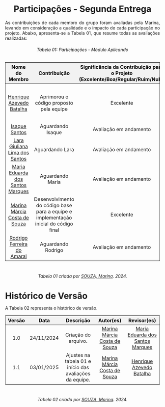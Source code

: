 <!DOCTYPE html>
<html lang="en">
<head>
  <meta charset="UTF-8">
  <meta name="viewport" content="width=device-width, initial-scale=1.0">
  <title>Participações - Segunda Entrega</title>
  <style>
    /* Estilo geral para as tabelas */
    .tabela-alunos {
      margin-left: auto;
      margin-right: auto;
      border-collapse: collapse;
      width: 100%; /* Agora ocupa 100% da largura disponível */
      text-align: center;
      font-size: 16px;
      border: 1px solid black;
      margin-bottom: 40px; /* Espaçamento abaixo da tabela */
    }

    .tabela-alunos th,
    .tabela-alunos td {
      padding: 8px;
      border: 1px solid black;
    }

    .tabela-alunos thead th {
      background-color: #f2f2f2;
      color: #000; /* Cor padrão para modo claro */
    }

    /* Alteração para o modo escuro */
    @media (prefers-color-scheme: dark) {
      .tabela-alunos thead th {
        color: #888; /* Cor cinza para o modo escuro */
      }
    }

    /* Espaçamento adicional para o texto abaixo da tabela */
    .sobre-texto {
      margin-top: 10px; /* Espaçamento reduzido acima do texto */
    }
  </style>
</head>
<body>
  <h1 style="text-align: center; font-weight: bold;">Participações - Segunda Entrega</h1>

  <p align="justify" class="sobre-texto">
    As contribuições de cada membro do grupo foram avaliadas pela Marina, levando em consideração a qualidade e o impacto de cada participação no projeto. Abaixo, apresenta-se a Tabela 01, que resume todas as avaliações realizadas:
  </p>

  <h6 align="center">Tabela 01: Participações - Módulo Aplicando </h6>
  <div style="text-align: center;">
    <table class="tabela-alunos">
      <thead>
        <tr>
          <th>Nome do Membro</th>
          <th>Contribuição</th>
          <th>Significância da Contribuição para o Projeto (Excelente/Boa/Regular/Ruim/Nula)</th>
          <th>Comprobatórios (ex. links para commits)</th>
        </tr>
      </thead>
      <tbody>
        <tr>
          <td><a href="https://github.com/HeBatalha" target="_blank">Henrique Azevedo Batalha</a></td>
          <td>Aprimorou o código proposto pela equipe</td>
          <td>Excelente</td>
          <td>
          <a href="https://github.com/UnBSMA2024-2/2024.2_G2_SMA_ProjetoComportamentoCooperativo/commit/b12736a80001fbc0e8f4f5634f552535ac6b5e93" target="_blank">
            feat: adiciona formatação da palavra 2025
          </a>
          <br>
          <a href="https://github.com/UnBSMA2024-2/2024.2_G2_SMA_ProjetoComportamentoCooperativo/commit/2d3fe9659afdbfce2e9aa5d466963e38a7df47ae" target="_blank">
            fix: corrige pequenos erros no 2025
          </a>
          </td>
          <tr>
          <td><a href="https://github.com/IsaqueSH" target="_blank">Isaque Santos</a></td>
          <td>Aguardando Isaque</td>
          <td>Avaliação em andamento</td>
          <td><a href="" target="_blank"></a></td>
        </tr>
        <tr>
          <td><a href="https://github.com/gravelylara" target="_blank">Lara Giuliana Lima dos Santos</a></td>
          <td>Aguardando Lara</td>
          <td>Avaliação em andamento</td>
          <td><a href="" target="_blank"></a></td>
        </tr>
        <tr>
          <td><a href="https://github.com/EduardaSMarques" target="_blank">Maria Eduarda dos Santos Marques</a></td>
          <td>Aguardando Maria</td>
          <td>Avaliação em andamento</td>
          <td><a href="" target="_blank"></a></td>
        </tr>
        <tr>
          <td><a href="https://github.com/The-Boss-Nina" target="_blank">Marina Márcia Costa de Souza</a></td>
          <td>Desenvolvimento do código base para a equipe e implementação inicial do código final</td>
          <td>Excelente</td>
          <td>
          <a href="https://github.com/UnBSMA2024-2/2024.2_G2_SMA_ProjetoComportamentoCooperativo/commit/f470af470d06b5254f3624ee71acfe3f02a7f80b" target="_blank">
            feat: adiciona pasta teste
          </a>
          <br>
          <a href="https://github.com/UnBSMA2024-2/2024.2_G2_SMA_ProjetoComportamentoCooperativo/commit/439a06c576ecd34619fa46de924f416bdff1c933" target="_blank">
            feat: adiciona formacao da palavra FELIZ
          </a>
          </td>
        </tr>
        <tr>
          <td><a href="https://github.com/rodrigoFAmaral" target="_blank">Rodrigo Ferreira do Amaral</a></td>
          <td>Aguardando Rodrigo</td>
          <td>Avaliação em andamento</td>
          <td><a href="" target="_blank"></a></td>
        </tr>
      </tbody>
    </table>
    <p style="margin-top: 10px; text-align: center;">
      <em>Tabela 01 criada por <a href="https://github.com/The-Boss-Nina" target="_blank">SOUZA, Marina</a>. 2024.</em>
    </p>
  </div>

  <h1 style="text-align: left; font-weight: bold; margin-bottom: 10px;">Histórico de Versão</h1>
  <p align="justify">
    A Tabela 02 representa o histórico de versão.
  </p>
  <div style="text-align: center;">
    <table class="tabela-alunos">
      <thead>
        <tr>
          <th>Versão</th>
          <th>Data</th>
          <th>Descrição</th>
          <th>Autor(es)</th>
          <th>Revisor(es)</th>
        </tr>
      </thead>
      <tbody>
        <tr>
          <td>1.0</td>
          <td>24/11/2024</td>
          <td>Criação do arquivo.</td>
          <td><a href="https://github.com/The-Boss-Nina" target="_blank">Marina Márcia Costa de Souza</a></td>
          <td><a href="https://github.com/EduardaSMarques" target="_blank">Maria Eduarda dos Santos Marques</a></td>
        </tr>
        <tr>
          <td>1.1</td>
          <td>03/01/2025</td>
          <td>Ajustes na tabela 01 e início das avaliações da equipe.</td>
          <td><a href="https://github.com/The-Boss-Nina" target="_blank">Marina Márcia Costa de Souza</a></td>
          <td><a href="https://github.com/HeBatalha" target="_blank">Henrique Azevedo Batalha</a></td>
        </tr>
      </tbody>
    </table>
    <p style="margin-top: 10px; text-align: center;">
      <em>Tabela 02 criada por <a href="https://github.com/The-Boss-Nina" target="_blank">SOUZA, Marina</a>. 2024.</em>
    </p>
  </div>
</body>
</html>
